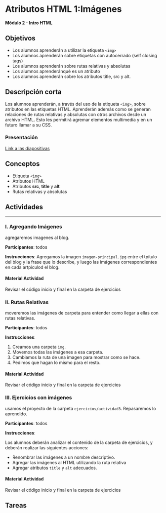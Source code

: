 # Atributos HTML 1:Imágenes

**Módulo 2 - Intro HTML**

## Objetivos

- Los alumnos aprenderán a utilizar la etiqueta `<img>`
- Los alumnos aprenderán sobre etiquetas con autocerrado (self closing tags)
- Los alumnos aprenderán sobre rutas relativas y absolutas
- Los alumnos aprenderánqué es un atributo
- Los alumnos aprenderán sobre los atributos title, src y alt.

## Descripción corta

Los alumnos aprenderán, a través del uso de la etiqueta `<img>`, sobre atributos en las etiquetas HTML.
Aprenderán además como se generan relaciones de rutas relativas y absolutas con
otros archivos desde un archivo HTML. Esto les permitirá agremar elementos multimedia y en un futuro llamar a su CSS.

### Presentación

[Link a las diapositivas](https://docs.google.com/presentation/d/16yMfXax98TORGqqIK-f4uyjG5Fpx1UaeYx84z3FmTW4/edit?usp=sharing)

## Conceptos

- Etiqueta `<img>`
- Atributos HTML
- Atributos **src**, **title** y **alt**
- Rutas relativas y absolutas

## Actividades

---

### I. Agregando Imágenes

agregaremos imagenes al blog.

**Participantes**: todos

**Instrucciones**: Agregamos la imagen `imagen-principal.jpg` entre el tpitulo del blog y la frase que lo describe, y luego las imágenes correspondientes en cada artpiculod el blog.

#### Material Actividad

Revisar el código inicio y final en la carpeta de ejercicios

### II. Rutas Relativas

moveremos las imágenes de carpeta para entender como llegar a ellas con rutas relativas.

**Participantes**: todos

**Instrucciones**:

1. Creamos una carpeta `img`.
2. Movemos todas las imágenes a esa carpeta.
3. Cambiamos la ruta de una imagen para mostrar como se hace.
4. Pedimos que hagan lo mismo para el resto.

#### Material Actividad

Revisar el código inicio y final en la carpeta de ejercicios

### III. Ejercicios con imágenes

usamos el proyecto de la carpeta `ejercicios/actividad3`. Repasaremos lo aprendido.

**Participantes**: todos

**Instrucciones**:

Los alumnos deberán analizar el contenido de la carpeta de ejercicios, y deberán realizar las siguientes acciones:

- Renombrar las imágenes a un nombre descriptivo.
- Agregar las imágenes al HTML utilizando la ruta relativa
- Agregar atributos `title` y `alt` adecuados.

#### Material Actividad

Revisar el código inicio y final en la carpeta de ejercicios

## Tareas
